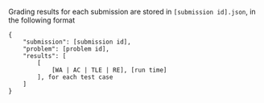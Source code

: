 Grading results for each submission are stored in `[submission id].json`, in the following format

    {
        "submission": [submission id],
        "problem": [problem id],
        "results": [
            [
                [WA | AC | TLE | RE], [run time]
            ], for each test case
        ]
    }